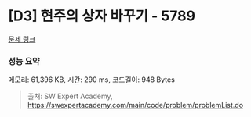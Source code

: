 # [D3] 현주의 상자 바꾸기 - 5789 

[문제 링크](https://swexpertacademy.com/main/code/problem/problemDetail.do?contestProbId=AWYygN36Qn8DFAVm) 

### 성능 요약

메모리: 61,396 KB, 시간: 290 ms, 코드길이: 948 Bytes



> 출처: SW Expert Academy, https://swexpertacademy.com/main/code/problem/problemList.do